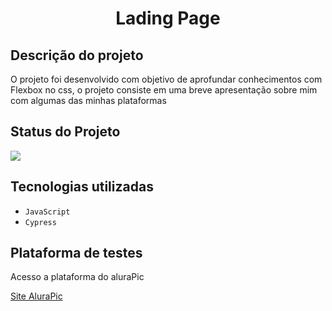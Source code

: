 <h1 align="center">Lading Page</h1>

<h2>Descrição do projeto</h2>
<p>O projeto foi desenvolvido com objetivo de aprofundar conhecimentos com Flexbox no css, o projeto consiste em uma breve apresentação sobre mim com algumas das minhas plataformas</p>

<h2>Status do Projeto</h2>
<p align="left">
<img loading="lazy" src="http://img.shields.io/static/v1?label=STATUS&message=EM%20DESENVOLVIMENTO&color=GREEN&style=for-the-badge"/>
</p>

<h2>Tecnologias utilizadas</h2>

- ``JavaScript``
- ``Cypress``


<h2>Plataforma de testes</h2>
<p>Acesso a plataforma do aluraPic </p>
<a href="https://3076-cypress-alurapic-front.vercel.app/#/home"> Site AluraPic</a>
